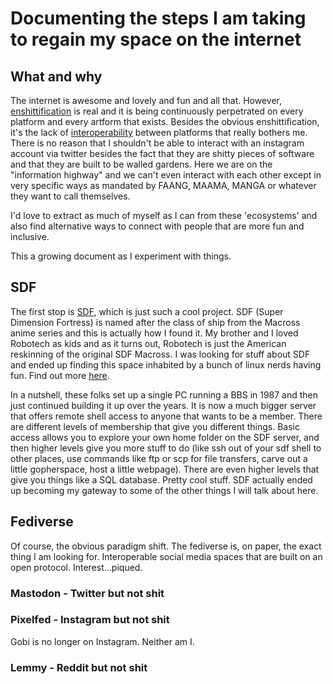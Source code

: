# Documenting the steps I am taking to regain my space on the internet

## What and why

The internet is awesome and lovely and fun and all that. However, [enshittification](https://en.wikipedia.org/wiki/Enshittification) is real and it is being continuously perpetrated on every platform and every artform that exists. Besides the obvious enshittification, it's the lack of [interoperability](https://www.eff.org/deeplinks/2020/07/legislative-path-interoperable-internet) between platforms that really bothers me. There is no reason that I shouldn't be able to interact with an instagram account via twitter besides the fact that they are shitty pieces of software and that they are built to be walled gardens. Here we are on the "information highway" and we can't even interact with each other except in very specific ways as mandated by FAANG, MAAMA, MANGA or whatever they want to call themselves.

I'd love to extract as much of myself as I can from these 'ecosystems' and also find alternative ways to connect with people that are more fun and inclusive.

This a growing document as I experiment with things.

## SDF
The first stop is [SDF](https://sdf.org/), which is just such a cool project. SDF (Super Dimension Fortress) is named after the class of ship from the Macross anime series and this is actually how I found it. My brother and I loved Robotech as kids and as it turns out, Robotech is just the American reskinning of the original SDF Macross. I was looking for stuff about SDF and ended up finding this space inhabited by a bunch of linux nerds having fun. Find out more [here](https://sdf.org/?faq).

In a nutshell, these folks set up a single PC running a BBS in 1987 and then just continued building it up over the years. It is now a much bigger server that offers remote shell access to anyone that wants to be a member. There are different levels of membership that give you different things. Basic access allows you to explore your own home folder on the SDF server, and then higher levels give you more stuff to do (like ssh out of your sdf shell to other places, use commands like ftp or scp for file transfers, carve out a little gopherspace, host a little webpage). There are even higher levels that give you things like a SQL database. Pretty cool stuff. SDF actually ended up becoming my gateway to some of the other things I will talk about here.

## Fediverse
Of course, the obvious paradigm shift. The fediverse is, on paper, the exact thing I am looking for. Interoperable social media spaces that are built on an open protocol. Interest...piqued.

### Mastodon - Twitter but not shit

### Pixelfed - Instagram but not shit
Gobi is no longer on Instagram. Neither am I.

### Lemmy - Reddit but not shit
